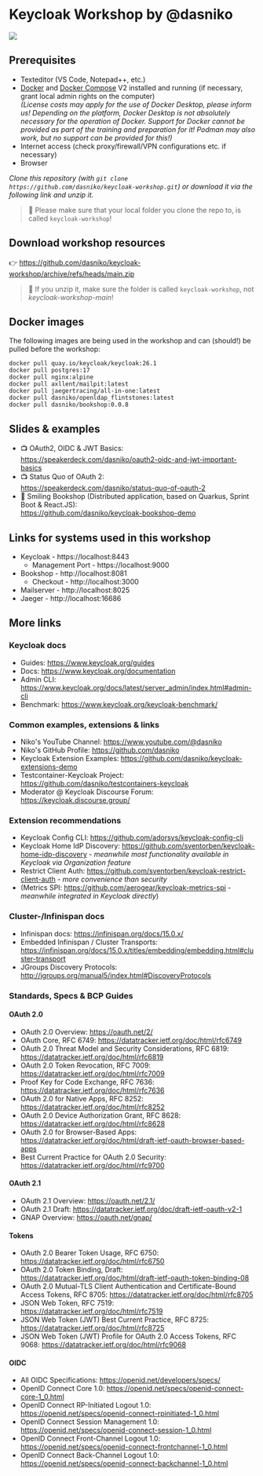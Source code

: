 # Keycloak Workshop by @dasniko

![](https://img.shields.io/badge/Keycloak-26.1-blue)

## Prerequisites

* Texteditor (VS Code, Notepad++, etc.)
* [Docker](https://www.docker.com/) and [Docker Compose](https://docs.docker.com/compose/) V2 installed and running (if necessary, grant local admin rights on the computer)  
  _(License costs may apply for the use of Docker Desktop, please inform us! Depending on the platform, Docker Desktop is not absolutely necessary for the operation of Docker. Support for Docker cannot be provided as part of the training and preparation for it! Podman may also work, but no support can be provided for this!)_
* Internet access (check proxy/firewall/VPN configurations etc. if necessary)
* Browser

_Clone this repository (with `git clone https://github.com/dasniko/keycloak-workshop.git`) or download it via the following link and unzip it._  

> 🚨 Please make sure that your local folder you clone the repo to, is called `keycloak-workshop`!

## Download workshop resources

👉 https://github.com/dasniko/keycloak-workshop/archive/refs/heads/main.zip

> 🚨 If you unzip it, make sure the folder is called `keycloak-workshop`, not _keycloak-workshop-main_!

## Docker images

The following images are being used in the workshop and can (should!) be pulled before the workshop:

```
docker pull quay.io/keycloak/keycloak:26.1
docker pull postgres:17
docker pull nginx:alpine
docker pull axllent/mailpit:latest
docker pull jaegertracing/all-in-one:latest
docker pull dasniko/openldap_flintstones:latest
docker pull dasniko/bookshop:0.0.8
```

## Slides & examples

* 📺 OAuth2, OIDC & JWT Basics:  
  https://speakerdeck.com/dasniko/oauth2-oidc-and-jwt-important-basics
* 📺 Status Quo of OAuth 2:  
  https://speakerdeck.com/dasniko/status-quo-of-oauth-2
* 📖 Smiling Bookshop (Distributed application, based on Quarkus, Sprint Boot & React.JS):  
https://github.com/dasniko/keycloak-bookshop-demo

## Links for systems used in this workshop

* Keycloak - https://localhost:8443
  * Management Port - https://localhost:9000
* Bookshop - http://localhost:8081
  * Checkout - http://localhost:3000
* Mailserver - http://localhost:8025
* Jaeger - http://localhost:16686

## More links

### Keycloak docs

* Guides: https://www.keycloak.org/guides
* Docs: https://www.keycloak.org/documentation
* Admin CLI: https://www.keycloak.org/docs/latest/server_admin/index.html#admin-cli
* Benchmark: https://www.keycloak.org/keycloak-benchmark/

### Common examples, extensions & links

* Niko's YouTube Channel:
https://www.youtube.com/@dasniko
* Niko's GitHub Profile:
https://github.com/dasniko
* Keycloak Extension Examples:
https://github.com/dasniko/keycloak-extensions-demo
* Testcontainer-Keycloak Project:
https://github.com/dasniko/testcontainers-keycloak
* Moderator @ Keycloak Discourse Forum:
https://keycloak.discourse.group/

### Extension recommendations

* Keycloak Config CLI: https://github.com/adorsys/keycloak-config-cli
* Keycloak Home IdP Discovery: https://github.com/sventorben/keycloak-home-idp-discovery - _meanwhile most functionality available in Keycloak via Organization feature_
* Restrict Client Auth: https://github.com/sventorben/keycloak-restrict-client-auth - _more convenience than security_
* (Metrics SPI: https://github.com/aerogear/keycloak-metrics-spi - _meanwhile integrated in Keycloak directly_)

### Cluster-/Infinispan docs

* Infinispan docs: https://infinispan.org/docs/15.0.x/
* Embedded Infinispan / Cluster Transports: https://infinispan.org/docs/15.0.x/titles/embedding/embedding.html#cluster-transport
* JGroups Discovery Protocols: http://jgroups.org/manual5/index.html#DiscoveryProtocols

### Standards, Specs & BCP Guides

#### OAuth 2.0

* OAuth 2.0 Overview: https://oauth.net/2/
* OAuth Core, RFC 6749: https://datatracker.ietf.org/doc/html/rfc6749
* OAuth 2.0 Threat Model and Security Considerations, RFC 6819: https://datatracker.ietf.org/doc/html/rfc6819
* OAuth 2.0 Token Revocation, RFC 7009: https://datatracker.ietf.org/doc/html/rfc7009
* Proof Key for Code Exchange, RFC 7636: https://datatracker.ietf.org/doc/html/rfc7636
* OAuth 2.0 for Native Apps, RFC 8252: https://datatracker.ietf.org/doc/html/rfc8252
* OAuth 2.0 Device Authorization Grant, RFC 8628: https://datatracker.ietf.org/doc/html/rfc8628
* OAuth 2.0 for Browser-Based Apps: https://datatracker.ietf.org/doc/html/draft-ietf-oauth-browser-based-apps
* Best Current Practice for OAuth 2.0 Security: https://datatracker.ietf.org/doc/html/rfc9700

#### OAuth 2.1

* OAuth 2.1 Overview: https://oauth.net/2.1/
* OAuth 2.1 Draft: https://datatracker.ietf.org/doc/draft-ietf-oauth-v2-1
* GNAP Overview: https://oauth.net/gnap/

#### Tokens

* OAuth 2.0 Bearer Token Usage, RFC 6750: https://datatracker.ietf.org/doc/html/rfc6750
* OAuth 2.0 Token Binding, Draft: https://datatracker.ietf.org/doc/html/draft-ietf-oauth-token-binding-08
* OAuth 2.0 Mutual-TLS Client Authentication and Certificate-Bound Access Tokens, RFC 8705: https://datatracker.ietf.org/doc/html/rfc8705
* JSON Web Token, RFC 7519: https://datatracker.ietf.org/doc/html/rfc7519
* JSON Web Token (JWT) Best Current Practice, RFC 8725: https://datatracker.ietf.org/doc/html/rfc8725
* JSON Web Token (JWT) Profile for OAuth 2.0 Access Tokens, RFC 9068: https://datatracker.ietf.org/doc/html/rfc9068

#### OIDC

* All OIDC Specifications: https://openid.net/developers/specs/
* OpenID Connect Core 1.0: https://openid.net/specs/openid-connect-core-1_0.html
* OpenID Connect RP-Initiated Logout 1.0: https://openid.net/specs/openid-connect-rpinitiated-1_0.html
* OpenID Connect Session Management 1.0: https://openid.net/specs/openid-connect-session-1_0.html
* OpenID Connect Front-Channel Logout 1.0: https://openid.net/specs/openid-connect-frontchannel-1_0.html
* OpenID Connect Back-Channel Logout 1.0: https://openid.net/specs/openid-connect-backchannel-1_0.html
